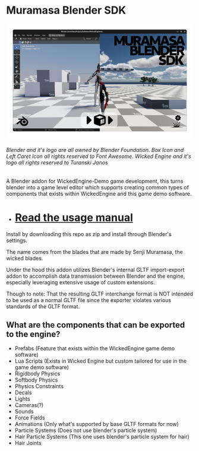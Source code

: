 # Muramasa Blender SDK

![](docs/res/header.svg)

###### Blender and it's logo are all owned by Blender Foundation. Box Icon and Left Caret Icon all rights reserved to Font Awesome. Wicked Engine and it's logo all rights reserved to Turanski Janos
A Blender addon for WickedEngine-Demo game development, this turns blender into a game level editor which supports creating common types of components that exists within WickedEngine and this game demo software.

- # [Read the usage manual](https://github.com/megumumpkin/Muramasa-Blender-SDK/wiki/0-%E2%80%90-Setup)

Install by downloading this repo as zip and install through Blender's settings.

The name comes from the blades that are made by Senji Muramasa, the wicked blades.

Under the hood this addon utilizes Blender's internal GLTF import-export addon to accomplish data transmission between Blender and the engine, especially leveraging extensive usage of custom extensions.

Though to note: That the resulting GLTF interchange format is NOT intended to be used as a normal GLTF file since the exporter violates various standards of the GLTF format.

## What are the components that can be exported to the engine?

* Prefabs (Feature that exists within the WickedEngine game demo software)
* Lua Scripts (Exists in Wicked Engine but custom tailored for use in the game demo software)
* Rigidbody Physics
* Softbody Physics
* Physics Constraints
* Decals
* Lights
* Cameras(?)
* Sounds
* Force Fields
* Animations (Only what's supported by base GLTF formats for now)
* Particle Systems (Does not use blender's particle system)
* Hair Particle Systems (This one uses blender's particle system for hair)
* Hair Joints

